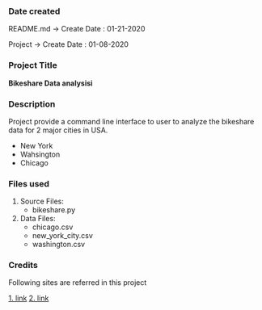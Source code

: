 ### Date created
README.md -> Create Date : 01-21-2020

Project   -> Create Date : 01-08-2020

### Project Title
**Bikeshare Data analysisi**

### Description
Project provide a command line interface to user to analyze the bikeshare data for 2 major cities in USA.
* New York
* Wahsington
* Chicago

### Files used
1. Source Files:
	* bikeshare.py
2. Data Files:
	* chicago.csv  
	* new_york_city.csv  
	* washington.csv

### Credits
Following sites are referred in this project

[1. link][1] 
[2. link][2]


[1]: https://www.tutorialspoint.com/python_pandas/python_pandas_groupby.htm
[2]: https://realpython.com/pandas-groupby/
